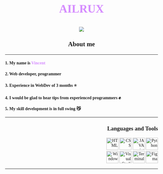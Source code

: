 <font face = "Play">
 <font color = #d58cff size = 6><h3 align="center">AILRUX</h3></color></font>

 <div align="center"><img src="https://user-images.githubusercontent.com/120786298/208247478-d8f4b1c5-d929-4da4-b142-850322c4ef4c.gif">

  <div align="left">
  <font size = 4><h3 align="center"> About me </h3></font>
  <hr>
  <h4> 1. My name is <font color = #d58cff>Vincent</font> 👋</h4>
  <h4> 2. Web developer, programmer 👾</h4>
  <h4> 3. Experience in WebDev of 3 months ⭐️</h4>
  <h4> 4. I would be glad to hear tips from experienced programmers ✊</h4>
  <h4> 5. My skill development is in full swing 😼 </h4>
  </div>

  <hr>

 <div align="right">
  <font size = 3><h3>🧰Languages and Tools</h3></font>
  <img  src="https://user-images.githubusercontent.com/120786298/208248203-729a2254-ecc6-4e65-afeb-1a59c4519cc6.png" 
  alt="HTML" width="40" height="40">
  <img  src="https://user-images.githubusercontent.com/120786298/208248247-86f838ae-3c42-42a1-bf9f-fafaba18e8b5.png" alt="CSS"           width="40" height="40">
  <img  src="https://user-images.githubusercontent.com/120786298/208248288-840b8aec-c6e9-4032-a5e4-448e2cc58f67.png" alt="JAVA script"   width="40" height="40">
  <img  src="https://user-images.githubusercontent.com/120786298/208248300-90c65a63-3781-4385-a599-1b3dce5383b8.png" 
  alt="Python" width="40" height="40">
  <br>
  <img  src="https://user-images.githubusercontent.com/120786298/208248152-2c4c17d9-7a6a-464b-a674-d54680f7f662.png" alt="Windows"       width="40" height="40">
  <img   width="40" height="40" 
       src="https://user-images.githubusercontent.com/120786298/208248127-a6dac990-c105-47b5-959f-9d9e70066552.png" 
       alt="Visual Studio">
  <img  src="https://user-images.githubusercontent.com/120786298/208248100-eff2a240-d5fe-447a-ab84-fe9e050e4f3e.png" alt="Terminal"       width="40" height="40">
  <img  src="https://user-images.githubusercontent.com/120786298/208248086-aed25a4c-b4d2-441b-b973-e3a107e304d3.png" alt="Figma"         width="40" height="40">
  
 </div>

  <hr>

</font>



